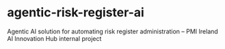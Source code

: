 # agentic-risk-register-ai
Agentic AI solution for automating risk register administration – PMI Ireland AI Innovation Hub internal project
